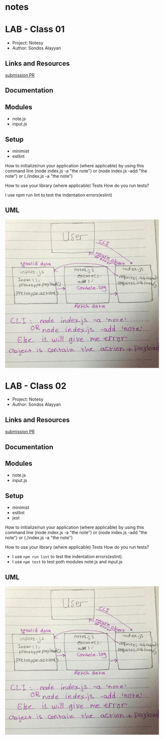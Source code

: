 # notes

# LAB - Class 01
- Project: Notesy
- Author: Sondos Alayyan
## Links and Resources
[submission PR](https://github.com/sondos-401-advanced-javascript/notes/pull/2)

## Documentation


## Modules
- note.js
- input.js


## Setup
- minimist 
- estlint



How to initialize/run your application (where applicable) by using this command line (node index.js -a "the note") or (node index.js -add "the note") or (./index.js -a "the note")

How to use your library (where applicable) Tests How do you run tests? 

I use npm run lint to test the indentation errors(eslint)

## UML
![lab 01](./assest/lab01.jpeg)


# LAB - Class 02
- Project: Notesy
- Author: Sondos Alayyan
## Links and Resources
[submission PR](https://github.com/sondos-401-advanced-javascript/notes/pull/3)

## Documentation


## Modules
- note.js
- input.js


## Setup
- minimist 
- estlint
- jest


How to initialize/run your application (where applicable) by using this command line (node index.js -a "the note") or (node index.js -add "the note") or (./index.js -a "the note")

How to use your library (where applicable) Tests How do you run tests? 

- I use `npm run lint` to test the indentation errors(eslint).
- I use `npm test` to test poth modules note.js and input.js

## UML
![lab 01](./assest/lab01.jpeg)